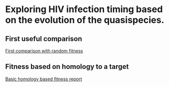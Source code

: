 # Exploring HIV infection timing based on the evolution of the quasispecies.

## First useful comparison

[First comparison with random fitness](https://htmlpreview.github.io/?https://github.com/philliplab/quasispecies_sim_reports/blob/master/published/first_useful_comparison_v1/first-useful-comparison.html)

## Fitness based on homology to a target

[Basic homology based fitness report](https://htmlpreview.github.io/?https://github.com/philliplab/quasispecies_sim_reports/blob/master/published/basic_homolo_based_fitness_v1/basic-homology-based-fitness.html)

